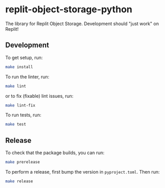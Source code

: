 # replit-object-storage-python
The library for Replit Object Storage. Development should "just work" on Replit!

## Development

To get setup, run:
```bash
make install
```

To run the linter, run:
```bash
make lint
```

or to fix (fixable) lint issues, run:
```bash
make lint-fix
```

To run tests, run:
```bash
make test
```

## Release

To check that the package builds, you can run:
```bash
make prerelease
```

To perform a release, first bump the version in `pyproject.toml`. Then run:
```bash
make release
```